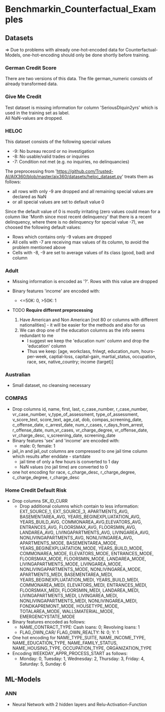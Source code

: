# Benchmarkin_Counterfactual_Examples  

## Datasets
=> Due to problems with already one-hot-encoded data for Counterfactual-Models, one-hot-encoding should only be 
done shortly before training.
### German Credit Score  
There are two versions of this data. The file german_numeric consists of already transformed data.  

### Give Me Credit
Test dataset is missing information for column 'SeriousDlquin2yrs' which is used in the training set as label.  
All NaN-values are dropped. 

### HELOC  
This dataset consists of the following special values    

- -9: No bureau record or no investigation
- -8: No usable/valid trades or inquiries
- -7: Condition not met (e.g. no inquiries, no delinquancies)

The preprocessing from 'https://github.com/Trusted-AI/AIX360/blob/master/aix360/datasets/heloc_dataset.py'
treats them as follows:
- all rows with only -9 are dropped and all remaining special values are declared as NaN
- or all special values are set to default value 0

Since the default value of 0 is mostly irritating (zero values could mean for a column like 
'Month since most recent delinquency' that there is a recent delinquency, where there is no delinquency
for special value -7), we choosed the following default values:
- Rows which contains only -9 values are dropped
- All cells with -7 are receiving max values of its column, to avoid the problem mentioned above
- Cells with -8, -9 are set to average values of its class (good, bad) and column

### Adult
- Missing information is encoded as '?'. Rows with this value are dropped
- Binary features 'income' are encoded with:
  - <=50K: 0, >50K: 1
  
- TODO **Require different preprocessing** 
  1. Have American and Non American [not 80 or columns with different nationalities] - it will be easier for the methods and also for us
  2. We can drop one of the education columns as the info seems redundant to me
     - I suggest we keep the 'education num' column and drop the 'education' column
     - Thus we keep: [age, workclass, fnlwgt, education_num, hours-per-week, captial-loss, capital-gain, martial_status, occupation, race, sex, native_country; income (target)] 

### Australian
- Small dataset, no cleansing necessary

### COMPAS
- Drop columns id, name, first, last, c_case_number, r_case_number, vr_case_number, 
v_type_of_assessment, type_of_assessment, v_score_text, score_text, age_cat, dob, 
compas_screening_date, c_offense_date, c_arrest_date, num_r_cases, r_days_from_arrest,
r_offense_date, num_vr_cases, vr_charge_degree, vr_offense_date, vr_charge_desc, v_screening_date,
screening_date
- Binary features 'sex' and 'income' are encoded with:
  - male: 0; female: 1
- jail_in and jail_out columns are compressed to one jail time column which results after enddate - startdate
  - jail time of only a few hours is converted to 1 day
  - NaN values (no jail time) are converted to 0
- one hot encoding for race, c_charge_desc, r_charge_degree, c_charge_degree, r_charge_desc

### Home Credit Default Risk
- Drop columns SK_ID_CURR
  - Drop additional columns which contain to less information: EXT_SOURCE_1, EXT_SOURCE_3,
APARTMENTS_AVG,	BASEMENTAREA_AVG, YEARS_BEGINEXPLUATATION_AVG, YEARS_BUILD_AVG, 
COMMONAREA_AVG,ELEVATORS_AVG, ENTRANCES_AVG, FLOORSMAX_AVG, FLOORSMIN_AVG, LANDAREA_AVG, 
LIVINGAPARTMENTS_AVG, LIVINGAREA_AVG, NONLIVINGAPARTMENTS_AVG, NONLIVINGAREA_AVG, APARTMENTS_MODE, 
BASEMENTAREA_MODE, YEARS_BEGINEXPLUATATION_MODE, YEARS_BUILD_MODE, COMMONAREA_MODE, ELEVATORS_MODE, 
ENTRANCES_MODE, FLOORSMAX_MODE, FLOORSMIN_MODE, LANDAREA_MODE, LIVINGAPARTMENTS_MODE, 
LIVINGAREA_MODE, NONLIVINGAPARTMENTS_MODE, NONLIVINGAREA_MODE, APARTMENTS_MEDI, BASEMENTAREA_MEDI,
YEARS_BEGINEXPLUATATION_MEDI, YEARS_BUILD_MEDI, COMMONAREA_MEDI, ELEVATORS_MEDI, ENTRANCES_MEDI, 
FLOORSMAX_MEDI, FLOORSMIN_MEDI, LANDAREA_MEDI, LIVINGAPARTMENTS_MEDI, LIVINGAREA_MEDI, 
NONLIVINGAPARTMENTS_MEDI, NONLIVINGAREA_MEDI, FONDKAPREMONT_MODE, HOUSETYPE_MODE, TOTALAREA_MODE,
WALLSMATERIAL_MODE, EMERGENCYSTATE_MODE
- Binary features encoded as follows:
  - NAME_CONTRACT_TYPE: Cash loans: 0; Revolving loans: 1
  - FLAG_OWN_CAR/ FLAG_OWN_REALTY: N: 0; Y: 1
- One hot encoding for NAME_TYPE_SUITE, NAME_INCOME_TYPE, NAME_EDUCATION_TYPE, NAME_FAMILY_STATUS,
NAME_HOUSING_TYPE, OCCUPATION_TYPE, ORGANIZATION_TYPE
- Encoding WEEKDAY_APPR_PROCESS_START as follows:
  - Monday: 0, Tuesday: 1, Wednesday: 2, Thursday: 3, Friday: 4, Saturday: 5, Sunday: 6

## ML-Models
### ANN
- Neural Network with 2 hidden layers and Relu-Activation-Function
